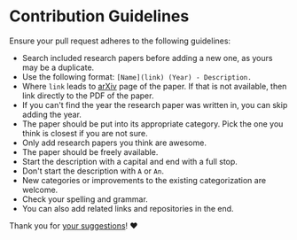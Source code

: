 # Contribution Guidelines

Ensure your pull request adheres to the following guidelines:

- Search included research papers before adding a new one, as yours may be a duplicate.
- Use the following format: `[Name](link) (Year) - Description.`
- Where `link` leads to [arXiv](https://arxiv.org) page of the paper. If that is not available, then link directly to the PDF of the paper.
- If you can't find the year the research paper was written in, you can skip adding the year.
- The paper should be put into its appropriate category. Pick the one you think is closest if you are not sure.
- Only add research papers you think are awesome.
- The paper should be freely available.
- Start the description with a capital and end with a full stop.
- Don't start the description with `A` or `An`.
- New categories or improvements to the existing categorization are welcome.
- Check your spelling and grammar.
- You can also add related links and repositories in the end.

Thank you for [your suggestions](../../edit/master/README.md)! ♥️
